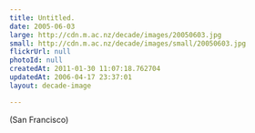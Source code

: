 ```yaml
---
title: Untitled.
date: 2005-06-03
large: http://cdn.m.ac.nz/decade/images/20050603.jpg
small: http://cdn.m.ac.nz/decade/images/small/20050603.jpg
flickrUrl: null
photoId: null
createdAt: 2011-01-30 11:07:18.762704
updatedAt: 2006-04-17 23:37:01
layout: decade-image

---
```

(San Francisco)
